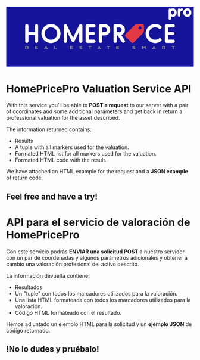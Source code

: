 ![HomepricePro Logo](/images/hppro.svg)

# **HomePricePro** Valuation Service API

With this service you'll be able to **POST a request** to our server with a pair of coordinates and some additional parameters and get back in return a professional valuation for the asset described.

The information returned contains:

* Results
* A tuple with all markers used for the valuation.
* Formated HTML list for all markers used for the valuation.
* Formated HTML code with the result.

We have attached an HTML example for the request and a **JSON example** of return code.

## Feel free and have a try!

# API para el servicio de valoración de **HomePricePro**

Con este servicio podrás **ENVIAR una solicitud POST** a nuestro servidor con un par de coordenadas y algunos parámetros adicionales y obtener a cambio una valoración profesional del activo descrito.

La información devuelta contiene:

* Resultados
* Un "tuple" con todos los marcadores utilizados para la valoración.
* Una lista HTML formateada con todos los marcadores utilizados para la valoración.
* Código HTML formateado con el resultado.

Hemos adjuntado un ejemplo HTML para la solicitud y un **ejemplo JSON** de código retornado.

## !No lo dudes y pruébalo!